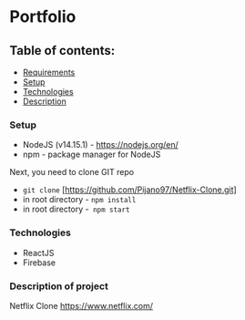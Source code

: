 # Portfolio

## Table of contents:

- [Requirements](#requirements)
- [Setup](#setup)
- [Technologies](#technologies)
- [Description](#description)

### Setup

- NodeJS (v14.15.1) - https://nodejs.org/en/
- npm - package manager for NodeJS

Next, you need to clone GIT repo

- `git clone` [https://github.com/Pijano97/Netflix-Clone.git]
- in root directory - `npm install`
- in root directory -` npm start`

### Technologies

- ReactJS
- Firebase

### Description of project

Netflix Clone
https://www.netflix.com/
